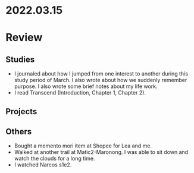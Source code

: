 # 2022.03.15

# Review

## Studies

- I journaled about how I jumped from one interest to another during this study period of March. I also wrote about how we suddenly remember purpose. I also wrote some brief notes about my life work.
- I read Transcend (Introduction, Chapter 1, Chapter 2).

## Projects

## Others

- Bought a memento mori item at Shopee for Lea and me.
- Walked at another trail at Matic2-Maronong. I was able to sit down and watch the clouds for a long time.
- I watched Narcos s1e2.

